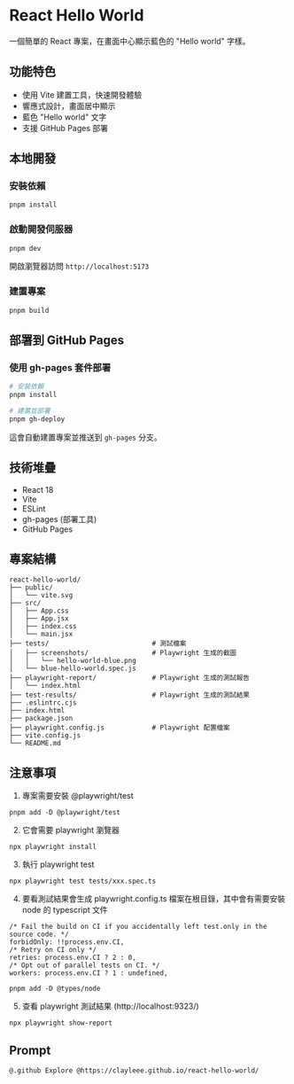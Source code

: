 # React Hello World

一個簡單的 React 專案，在畫面中心顯示藍色的 "Hello world" 字樣。

## 功能特色

- 使用 Vite 建置工具，快速開發體驗
- 響應式設計，畫面居中顯示
- 藍色 "Hello world" 文字
- 支援 GitHub Pages 部署

## 本地開發

### 安裝依賴

```bash
pnpm install
```

### 啟動開發伺服器

```bash
pnpm dev
```

開啟瀏覽器訪問 `http://localhost:5173`

### 建置專案

```bash
pnpm build
```

## 部署到 GitHub Pages

### 使用 gh-pages 套件部署

```bash
# 安裝依賴
pnpm install

# 建置並部署
pnpm gh-deploy
```

這會自動建置專案並推送到 `gh-pages` 分支。

## 技術堆疊

- React 18
- Vite
- ESLint
- gh-pages (部署工具)
- GitHub Pages

## 專案結構

```
react-hello-world/
├── public/
│   └── vite.svg
├── src/
│   ├── App.css
│   ├── App.jsx
│   ├── index.css
│   └── main.jsx
├── tests/                          # 測試檔案
│   ├── screenshots/                # Playwright 生成的截圖
│   │   └── hello-world-blue.png
│   └── blue-hello-world.spec.js
├── playwright-report/              # Playwright 生成的測試報告
│   └── index.html
├── test-results/                   # Playwright 生成的測試結果
├── .eslintrc.cjs
├── index.html
├── package.json
├── playwright.config.js            # Playwright 配置檔案
├── vite.config.js
└── README.md
```

## 注意事項
1. 專案需要安裝 @playwright/test
```
pnpm add -D @playwright/test
```

2. 它會需要 playwright 瀏覽器
```
npx playwright install
```

3. 執行 playwright test
```
npx playwright test tests/xxx.spec.ts
```

4. 要看測試結果會生成 playwright.config.ts 檔案在根目錄，其中會有需要安裝 node 的 typescript 文件
```
/* Fail the build on CI if you accidentally left test.only in the source code. */
forbidOnly: !!process.env.CI,
/* Retry on CI only */
retries: process.env.CI ? 2 : 0,
/* Opt out of parallel tests on CI. */
workers: process.env.CI ? 1 : undefined,
```

```
pnpm add -D @types/node
```

5. 查看 playwright 測試結果 (http://localhost:9323/)
```
npx playwright show-report
```

## Prompt

```
@.github Explore @https://clayleee.github.io/react-hello-world/
```
